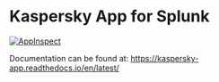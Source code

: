 # Kaspersky App for Splunk
[![AppInspect](https://github.com/diogofgm/kaspersky_app/actions/workflows/ci.yml/badge.svg)](https://github.com/diogofgm/kaspersky_app/actions/workflows/ci.yml)

Documentation can be found at:
https://kaspersky-app.readthedocs.io/en/latest/
